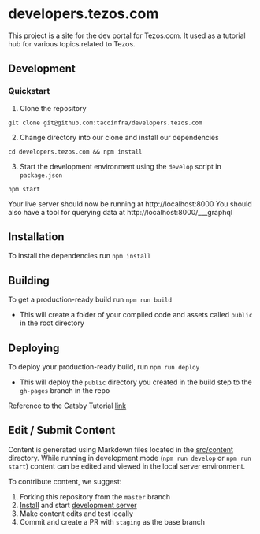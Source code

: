 # developers.tezos.com

This project is a site for the dev portal for Tezos.com. It used as a tutorial hub for various topics related to Tezos.

## Development

### Quickstart

1. Clone the repository

`git clone git@github.com:tacoinfra/developers.tezos.com`

2. Change directory into our clone and install our dependencies

`cd developers.tezos.com && npm install`

3. Start the development environment using the `develop` script in `package.json`

`npm start`

Your live server should now be running at http://localhost:8000
You should also have a tool for querying data at http://localhost:8000/___graphql

## Installation

To install the dependencies run `npm install`

## Building

To get a production-ready build run `npm run build`

- This will create a folder of your compiled code and assets called `public` in the root directory

## Deploying

To deploy your production-ready build, run `npm run deploy`

- This will deploy the `public` directory you created in the build step to the `gh-pages` branch in the repo

Reference to the Gatsby Tutorial [link](https://www.gatsbyjs.org/docs/how-gatsby-works-with-github-pages/)

## Edit / Submit Content

Content is generated using Markdown files located in the [src/content](src/content) directory.  While running in development mode (`npm run develop` or `npm run start`) content can be edited and viewed in the local server environment.

To contribute content, we suggest:

1. Forking this repository from the `master` branch
2. [Install](#installation) and start [development server](#development)
3. Make content edits and test locally
4. Commit and create a PR with `staging` as the base branch
